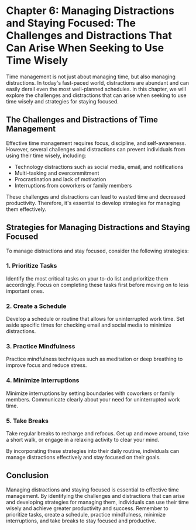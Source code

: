 Chapter 6: Managing Distractions and Staying Focused: The Challenges and Distractions That Can Arise When Seeking to Use Time Wisely
====================================================================================================================================

Time management is not just about managing time, but also managing distractions. In today's fast-paced world, distractions are abundant and can easily derail even the most well-planned schedules. In this chapter, we will explore the challenges and distractions that can arise when seeking to use time wisely and strategies for staying focused.

The Challenges and Distractions of Time Management
--------------------------------------------------

Effective time management requires focus, discipline, and self-awareness. However, several challenges and distractions can prevent individuals from using their time wisely, including:

* Technology distractions such as social media, email, and notifications
* Multi-tasking and overcommitment
* Procrastination and lack of motivation
* Interruptions from coworkers or family members

These challenges and distractions can lead to wasted time and decreased productivity. Therefore, it's essential to develop strategies for managing them effectively.

Strategies for Managing Distractions and Staying Focused
--------------------------------------------------------

To manage distractions and stay focused, consider the following strategies:

### 1. Prioritize Tasks

Identify the most critical tasks on your to-do list and prioritize them accordingly. Focus on completing these tasks first before moving on to less important ones.

### 2. Create a Schedule

Develop a schedule or routine that allows for uninterrupted work time. Set aside specific times for checking email and social media to minimize distractions.

### 3. Practice Mindfulness

Practice mindfulness techniques such as meditation or deep breathing to improve focus and reduce stress.

### 4. Minimize Interruptions

Minimize interruptions by setting boundaries with coworkers or family members. Communicate clearly about your need for uninterrupted work time.

### 5. Take Breaks

Take regular breaks to recharge and refocus. Get up and move around, take a short walk, or engage in a relaxing activity to clear your mind.

By incorporating these strategies into their daily routine, individuals can manage distractions effectively and stay focused on their goals.

Conclusion
----------

Managing distractions and staying focused is essential to effective time management. By identifying the challenges and distractions that can arise and developing strategies for managing them, individuals can use their time wisely and achieve greater productivity and success. Remember to prioritize tasks, create a schedule, practice mindfulness, minimize interruptions, and take breaks to stay focused and productive.
